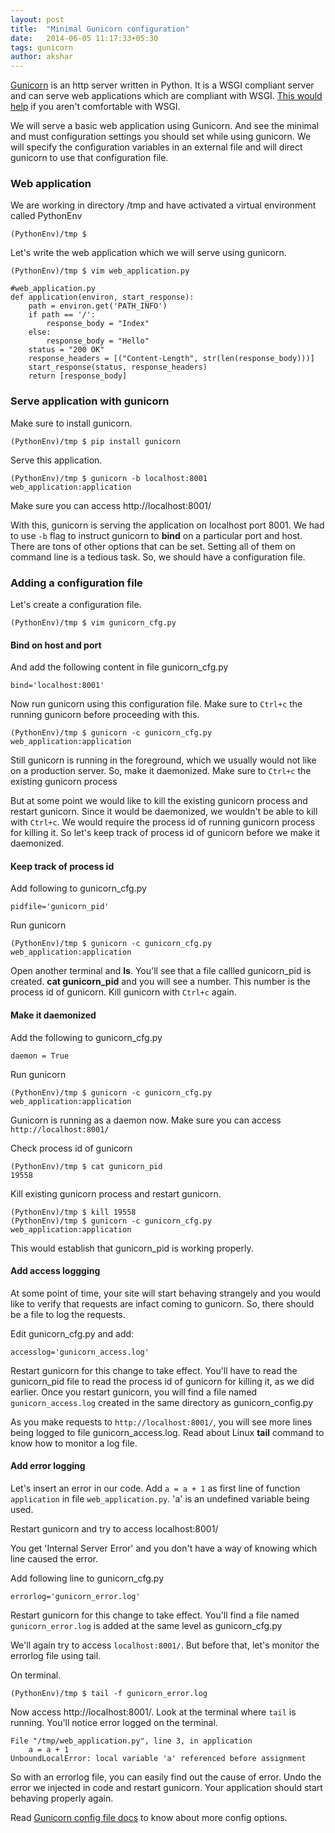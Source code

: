 ```yaml
---
layout: post
title:  "Minimal Gunicorn configuration"
date:   2014-06-05 11:17:33+05:30
tags: gunicorn
author: akshar
---
```

<a href="http://gunicorn.org/" target="_blank">Gunicorn</a> is an http server written in Python. It is a WSGI compliant server and can serve web applications which are compliant with WSGI. <a href="http://agiliq.com/blog/2013/07/basics-wsgi/" target="_blank">This would help</a> if you aren't comfortable with WSGI.

We will serve a basic web application using Gunicorn. And see the minimal and must configuration settings you should set while using gunicorn. We will specify the configuration variables in an external file and will direct gunicorn to use that configuration file. 

### Web application

We are working in directory /tmp and have activated a virtual environment called PythonEnv

    (PythonEnv)/tmp $

Let's write the web application which we will serve using gunicorn.

    (PythonEnv)/tmp $ vim web_application.py 

    #web_application.py
    def application(environ, start_response):
        path = environ.get('PATH_INFO')
        if path == '/':
            response_body = "Index"
        else:
            response_body = "Hello"
        status = "200 OK"
        response_headers = [("Content-Length", str(len(response_body)))]
        start_response(status, response_headers)
        return [response_body]

### Serve application with gunicorn

Make sure to install gunicorn.

    (PythonEnv)/tmp $ pip install gunicorn

Serve this application.

    (PythonEnv)/tmp $ gunicorn -b localhost:8001 web_application:application

Make sure you can access http://localhost:8001/

With this, gunicorn is serving the application on localhost port 8001. We had to use `-b` flag to instruct gunicorn to **bind** on a particular port and host. There are tons of other options that can be set. Setting all of them on command line is a tedious task. So, we should have a configuration file.

### Adding a configuration file

Let's create a configuration file.

    (PythonEnv)/tmp $ vim gunicorn_cfg.py

#### Bind on host and port

And add the following content in file gunicorn_cfg.py

    bind='localhost:8001'

Now run gunicorn using this configuration file. Make sure to `Ctrl+c` the running gunicorn before proceeding with this.

    (PythonEnv)/tmp $ gunicorn -c gunicorn_cfg.py web_application:application

Still gunicorn is running in the foreground, which we usually would not like on a production server. So, make it daemonized. Make sure to `Ctrl+c` the existing gunicorn process

But at some point we would like to kill the existing gunicorn process and restart gunicorn. Since it would be daemonized, we wouldn't be able to kill with `Ctrl+c`. We would require the process id of running gunicorn process for killing it. So let's keep track of process id of gunicorn before we make it daemonized.

#### Keep track of process id

Add following to gunicorn_cfg.py

    pidfile='gunicorn_pid'

Run gunicorn

    (PythonEnv)/tmp $ gunicorn -c gunicorn_cfg.py web_application:application

Open another terminal and **ls**. You'll see that a file callled gunicorn_pid is created. **cat gunicorn_pid** and you will see a number. This number is the process id of gunicorn. Kill gunicorn with `Ctrl+c` again.

#### Make it daemonized

Add the following to gunicorn_cfg.py
    
    daemon = True

Run gunicorn

    (PythonEnv)/tmp $ gunicorn -c gunicorn_cfg.py web_application:application

Gunicorn is running as a daemon now. Make sure you can access `http://localhost:8001/`

Check process id of gunicorn

    (PythonEnv)/tmp $ cat gunicorn_pid 
    19558

Kill existing gunicorn process and restart gunicorn.

    (PythonEnv)/tmp $ kill 19558
    (PythonEnv)/tmp $ gunicorn -c gunicorn_cfg.py web_application:application

This would establish that gunicorn_pid is working properly.

#### Add access loggging

At some point of time, your site will start behaving strangely and you would like to verify that requests are infact coming to gunicorn. So, there should be a file to log the requests.

Edit gunicorn_cfg.py and add:

    accesslog='gunicorn_access.log'

Restart gunicorn for this change to take effect. You'll have to read the gunicorn_pid file to read the process id of gunicorn for killing it, as we did earlier. Once you restart gunicorn, you will find a file named `gunicorn_access.log` created in the same directory as gunicorn_config.py

As you make requests to `http://localhost:8001/`, you will see more lines being logged to file gunicorn_access.log. Read about Linux **tail** command to know how to monitor a log file.

#### Add error logging

Let's insert an error in our code. Add `a = a + 1` as first line of function `application` in file `web_application.py`. 'a' is an undefined variable being used.

Restart gunicorn and try to access localhost:8001/

You get 'Internal Server Error' and you don't have a way of knowing which line caused the error.

Add following line to gunicorn_cfg.py

    errorlog='gunicorn_error.log'

Restart gunicorn for this change to take effect. You'll find a file named `gunicorn_error.log` is added at the same level as gunicorn_cfg.py

We'll again try to access `localhost:8001/`. But before that, let's monitor the errorlog file using tail.

On terminal.

    (PythonEnv)/tmp $ tail -f gunicorn_error.log

Now access http://localhost:8001/. Look at the terminal where `tail` is running. You'll notice error logged on the terminal.

    File "/tmp/web_application.py", line 3, in application
        a = a + 1
    UnboundLocalError: local variable 'a' referenced before assignment

So with an errorlog file, you can easily find out the cause of error. Undo the error we injected in code and restart gunicorn. Your application should start behaving properly again.

Read <a href="http://gunicorn-docs.readthedocs.org/en/latest/settings.html#config-file" target="_blank">Gunicorn config file docs</a> to know about more config options.


